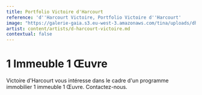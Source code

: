 ```yaml
---
title: Portfolio Victoire d'Harcourt
reference: 'd''Harcourt Victoire, Portfolio Victoire d''Harcourt'
image: "https://galerie-gaia.s3.eu-west-3.amazonaws.com/tina/uploads/dharcourt-victoire/GAIÌ\x88A STUDIO FICHE D'HARCOURT_page-0001.jpg"
artist: content/artists/d-harcourt-victoire.md
contextual: false
---
```


# 1 Immeuble 1 Œuvre

Victoire d'Harcourt vous intéresse dans le cadre d'un programme immobilier 1 immeuble 1 Œuvre. Contactez-nous.
